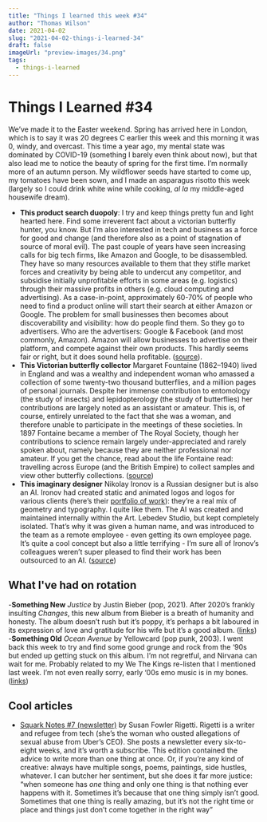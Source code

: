 ```yaml
---
title: "Things I learned this week #34"
author: "Thomas Wilson"
date: 2021-04-02
slug: "2021-04-02-things-i-learned-34"
draft: false
imageUrl: "preview-images/34.png"
tags:
  - things-i-learned
---
```


# Things I Learned #34

We’ve made it to the Easter weekend. Spring has arrived here in London, which is to say it was 20 degrees C earlier this week and this morning it was 0, windy, and overcast. This time a year ago, my mental state was dominated by COVID-19 (something I barely even think about now), but that also lead me to notice the beauty of spring for the first time. I’m normally more of an autumn person. My wildflower seeds have started to come up, my tomatoes have been sown, and I made an asparagus risotto this week (largely so I could drink white wine while cooking, _al la_ my middle-aged housewife dream).

- **This product search duopoly**: I try and keep things pretty fun and light hearted here. Find some irreverent fact about a victorian butterfly hunter, you know. But I’m also interested in tech and business as a force for good and change (and therefore also as a point of stagnation of source of moral evil). The past couple of years have seen increasing calls for big tech firms, like Amazon and Google, to be disassembled. They have so many resources available to them that they stifle market forces and creativity by being able to undercut any competitor, and subsidise initially unprofitable efforts in some areas (e.g. logistics) through their massive profits in others (e.g. cloud computing and advertising). As a case-in-point, approximately 60-70% of people who need to find a product online will start their search at either Amazon or Google. The problem for small businesses then becomes about discoverability and visibility: how do people find them. So they go to advertisers. Who are the advertisers: Google & Facebook (and most commonly, Amazon). Amazon will allow businesses to advertise on their platform, and compete against their own products. This hardly seems fair or right, but it does sound hella profitable. ([source](https://www.emarketer.com/content/do-most-searchers-really-start-on-amazon)).
- **This Victorian butterfly collector** Margaret Fountaine (1862–1940) lived in England and was a wealthy and independent woman who amassed a collection of some twenty-two thousand butterflies, and a million pages of personal journals. Despite her immense contribution to entomology (the study of insects) and lepidopterology (the study of butterflies) her contributions are largely noted as an assistant or amateur. This is, of course, entirely unrelated to the fact that she was a woman, and therefore unable to participate in the meetings of these societies. In 1897 Fontaine became a member of The Royal Society, though her contributions to science remain largely under-appreciated and rarely spoken about, namely because they are neither professional nor amateur. If you get the chance, read about the life Fontaine read: travelling across Europe (and the British Empire) to collect samples and view other butterfly collections. ([source](https://www.ncbi.nlm.nih.gov/pmc/articles/PMC4321127/))
- **This imaginary designer** Nikolay Ironov is a Russian designer but is also an AI. Ironov had created static and animated logos and logos for various clients (here’s their [portfolio of work](https://www.artlebedev.com/nikolay-ironov/)): they’re a real mix of geometry and typography. I quite like them. The AI was created and maintained internally within the Art. Lebedev Studio, but kept completely isolated. That’s why it was given a human name, and was introduced to the team as a remote employee - even getting its own employee page. It’s quite a cool concept but also a little terrifying - I’m sure all of Ironov’s colleagues weren’t super pleased to find their work has been outsourced to an AI. ([source](https://www.rbth.com/science-and-tech/332370-russian-ai-graphic-designer-fooled))

## What I've had on rotation

-**Something New** _Justice_ by Justin Bieber (pop, 2021). After 2020’s frankly insulting _Changes_, this new album from Bieber is a breath of humanity and honesty. The album doesn’t rush but it’s poppy, it’s perhaps a bit laboured in its expression of love and gratitude for his wife but it’s a good album. ([links](https://songwhip.com/justin-bieber/justice)) -**Something Old** _Ocean Avenue_ by Yellowcard (pop punk, 2003). I went back this week to try and find some good grunge and rock from the ‘90s but ended up getting stuck on this album. I’m not regretful, and Nirvana can wait for me. Probably related to my We The Kings re-listen that I mentioned last week. I’m not even really sorry, early ‘00s emo music is in my bones. ([links](https://songwhip.com/yellowcard/oceanavenue))

## Cool articles

- [Squark Notes #7 (newsletter)](https://squarknotes.substack.com/p/squarknote-7 "Squark Notes #7") by Susan Fowler Rigetti. Rigetti is a writer and refugee from tech (she’s the woman who ousted allegations of sexual abuse from Uber’s CEO). She posts a newsletter every six-to-eight weeks, and it’s worth a subscribe. This edition contained the advice to write more than one thing at once. Or, if you’re any kind of creative: always have multiple songs, poems, paintings, side hustles, whatever. I can butcher her sentiment, but she does it far more justice: “when someone has _one_ thing and only one thing is that nothing ever happens with it. Sometimes it’s because that one thing simply isn’t good. Sometimes that one thing is really amazing, but it’s not the right time or place and things just don’t come together in the right way”
